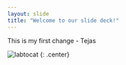 ```yaml
---
layout: slide
title: "Welcome to our slide deck!"
---
```


This is my first change - Tejas

![labtocat](https://octodex.github.com/images/labtocat.png)
{: .center}
